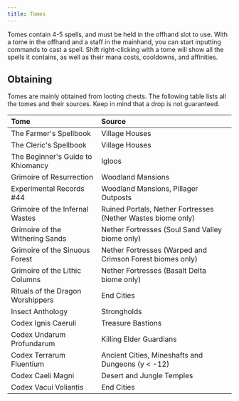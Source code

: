 ```yaml
---
title: Tomes
---
```


Tomes contain 4-5 spells, and must be held in the offhand slot to use. With a tome in the offhand and a staff in the mainhand, you can start inputting commands to cast a spell. Shift right-clicking with a tome will show all the spells it contains, as well as their mana costs, cooldowns, and affinities.

## Obtaining

Tomes are mainly obtained from looting chests. The following table lists all the tomes and their sources. Keep in mind that a drop is not guaranteed.

| Tome | Source |
|:--|:--|
| The Farmer's Spellbook | Village Houses |
| The Cleric's Spellbook | Village Houses |
| The Beginner's Guide to Khiomancy | Igloos |
| Grimoire of Resurrection | Woodland Mansions |
| Experimental Records #44 | Woodland Mansions, Pillager Outposts |
| Grimoire of the Infernal Wastes | Ruined Portals, Nether Fortresses (Nether Wastes biome only) |
| Grimoire of the Withering Sands | Nether Fortresses (Soul Sand Valley biome only) |
| Grimoire of the Sinuous Forest | Nether Fortresses (Warped and Crimson Forest biomes only) |
| Grimoire of the Lithic Columns | Nether Fortresses (Basalt Delta biome only) |
| Rituals of the Dragon Worshippers | End Cities |
| Insect Anthology | Strongholds |
| Codex Ignis Caeruli | Treasure Bastions |
| Codex Undarum Profundarum | Killing Elder Guardians |
| Codex Terrarum Fluentium | Ancient Cities, Mineshafts and Dungeons (y < -12) |
| Codex Caeli Magni | Desert and Jungle Temples |
| Codex Vacui Voliantis | End Cities |
